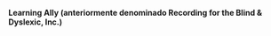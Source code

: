 **Learning Ally (anteriormente denominado Recording for the Blind &amp; Dyslexic, Inc.)** 

<!--HONumber=Oct16_HO1-->


